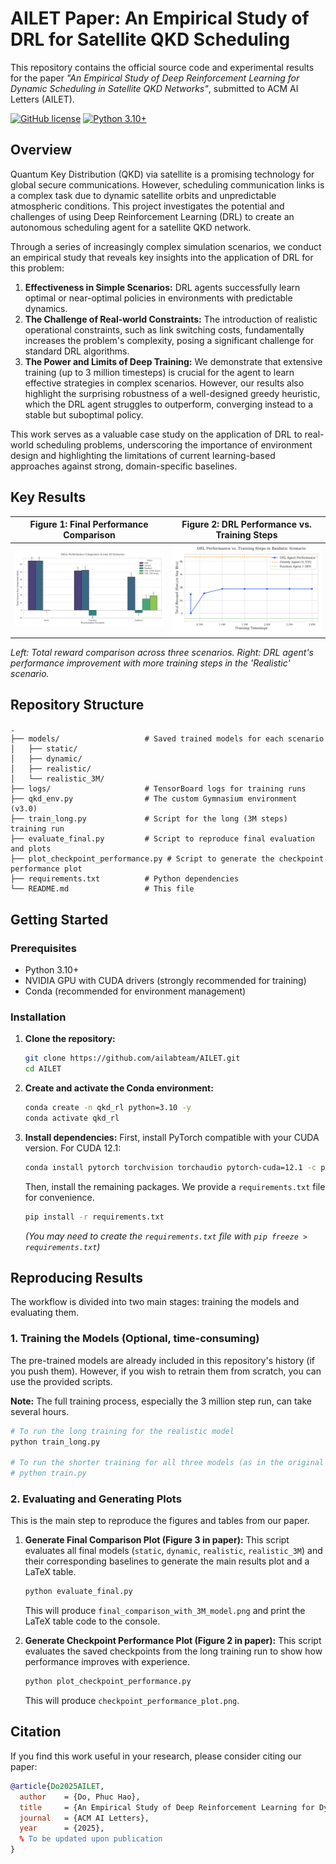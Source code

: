# AILET Paper: An Empirical Study of DRL for Satellite QKD Scheduling

This repository contains the official source code and experimental results for the paper *"An Empirical Study of Deep Reinforcement Learning for Dynamic Scheduling in Satellite QKD Networks"*, submitted to ACM AI Letters (AILET).

[![GitHub license](https://img.shields.io/badge/license-MIT-blue.svg)](LICENSE)
[![Python 3.10+](https://img.shields.io/badge/python-3.10+-blue.svg)](https://www.python.org/downloads/)

## Overview

Quantum Key Distribution (QKD) via satellite is a promising technology for global secure communications. However, scheduling communication links is a complex task due to dynamic satellite orbits and unpredictable atmospheric conditions. This project investigates the potential and challenges of using Deep Reinforcement Learning (DRL) to create an autonomous scheduling agent for a satellite QKD network.

Through a series of increasingly complex simulation scenarios, we conduct an empirical study that reveals key insights into the application of DRL for this problem:
1.  **Effectiveness in Simple Scenarios:** DRL agents successfully learn optimal or near-optimal policies in environments with predictable dynamics.
2.  **The Challenge of Real-world Constraints:** The introduction of realistic operational constraints, such as link switching costs, fundamentally increases the problem's complexity, posing a significant challenge for standard DRL algorithms.
3.  **The Power and Limits of Deep Training:** We demonstrate that extensive training (up to 3 million timesteps) is crucial for the agent to learn effective strategies in complex scenarios. However, our results also highlight the surprising robustness of a well-designed greedy heuristic, which the DRL agent struggles to outperform, converging instead to a stable but suboptimal policy.

This work serves as a valuable case study on the application of DRL to real-world scheduling problems, underscoring the importance of environment design and highlighting the limitations of current learning-based approaches against strong, domain-specific baselines.

## Key Results

| Figure 1: Final Performance Comparison | Figure 2: DRL Performance vs. Training Steps |
| :---: | :---: |
| ![Final Comparison Plot](final_comparison_with_3M_model.png) | ![Checkpoint Performance Plot](checkpoint_performance_plot.png) |
*Left: Total reward comparison across three scenarios. Right: DRL agent's performance improvement with more training steps in the 'Realistic' scenario.*


## Repository Structure
```
.
├── models/                   # Saved trained models for each scenario
│   ├── static/
│   ├── dynamic/
│   ├── realistic/
│   └── realistic_3M/
├── logs/                     # TensorBoard logs for training runs
├── qkd_env.py                # The custom Gymnasium environment (v3.0)
├── train_long.py             # Script for the long (3M steps) training run
├── evaluate_final.py         # Script to reproduce final evaluation and plots
├── plot_checkpoint_performance.py # Script to generate the checkpoint performance plot
├── requirements.txt          # Python dependencies
└── README.md                 # This file
```

## Getting Started

### Prerequisites
- Python 3.10+
- NVIDIA GPU with CUDA drivers (strongly recommended for training)
- Conda (recommended for environment management)

### Installation
1.  **Clone the repository:**
    ```bash
    git clone https://github.com/ailabteam/AILET.git
    cd AILET
    ```

2.  **Create and activate the Conda environment:**
    ```bash
    conda create -n qkd_rl python=3.10 -y
    conda activate qkd_rl
    ```

3.  **Install dependencies:**
    First, install PyTorch compatible with your CUDA version. For CUDA 12.1:
    ```bash
    conda install pytorch torchvision torchaudio pytorch-cuda=12.1 -c pytorch -c nvidia -y
    ```
    Then, install the remaining packages. We provide a `requirements.txt` file for convenience.
    ```bash
    pip install -r requirements.txt
    ```
    *(You may need to create the `requirements.txt` file with `pip freeze > requirements.txt`)*

## Reproducing Results

The workflow is divided into two main stages: training the models and evaluating them.

### 1. Training the Models (Optional, time-consuming)

The pre-trained models are already included in this repository's history (if you push them). However, if you wish to retrain them from scratch, you can use the provided scripts.

**Note:** The full training process, especially the 3 million step run, can take several hours.

```bash
# To run the long training for the realistic model
python train_long.py 

# To run the shorter training for all three models (as in the original `train.py`)
# python train.py 
```

### 2. Evaluating and Generating Plots

This is the main step to reproduce the figures and tables from our paper.

1.  **Generate Final Comparison Plot (Figure 3 in paper):**
    This script evaluates all final models (`static`, `dynamic`, `realistic`, `realistic_3M`) and their corresponding baselines to generate the main results plot and a LaTeX table.
    ```bash
    python evaluate_final.py
    ```
    This will produce `final_comparison_with_3M_model.png` and print the LaTeX table code to the console.

2.  **Generate Checkpoint Performance Plot (Figure 2 in paper):**
    This script evaluates the saved checkpoints from the long training run to show how performance improves with experience.
    ```bash
    python plot_checkpoint_performance.py
    ```
    This will produce `checkpoint_performance_plot.png`.

## Citation
If you find this work useful in your research, please consider citing our paper:
```bibtex
@article{Do2025AILET,
  author    = {Do, Phuc Hao},
  title     = {An Empirical Study of Deep Reinforcement Learning for Dynamic Scheduling in Satellite QKD Networks},
  journal   = {ACM AI Letters},
  year      = {2025},
  % To be updated upon publication
}
```
